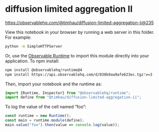 # diffusion limited aggregation II

https://observablehq.com/@timhau/diffusion-limited-aggregation-ii@235

View this notebook in your browser by running a web server in this folder. For
example:

~~~sh
python -m SimpleHTTPServer
~~~

Or, use the [Observable Runtime](https://github.com/observablehq/runtime) to
import this module directly into your application. To npm install:

~~~sh
npm install @observablehq/runtime@4
npm install https://api.observablehq.com/d/038b9aa9afe623ec.tgz?v=3
~~~

Then, import your notebook and the runtime as:

~~~js
import {Runtime, Inspector} from "@observablehq/runtime";
import define from "@timhau/diffusion-limited-aggregation-ii";
~~~

To log the value of the cell named “foo”:

~~~js
const runtime = new Runtime();
const main = runtime.module(define);
main.value("foo").then(value => console.log(value));
~~~
